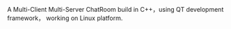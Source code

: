 A Multi-Client Multi-Server ChatRoom build in C++，using QT development framework， working on Linux platform.
